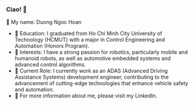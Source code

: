 ### Ciao! 👋
👨 My name: Duong Ngoc Hoan
- 🔭 Education:
             I graduated from Ho Chi Minh City University of Technology (HCMUT) with a major in Control Engineering and Automation (Honors Program).
- 🌱 Interests:
             I have a strong passion for robotics, particularly mobile and humanoid robots, as well as automotive embedded systems and advanced control algorithms.
- 👯 Current Role:
             I currently work as an ADAS (Advanced Driving Assistance Systems) development engineer, contributing to the advancement of cutting-edge technologies that enhance vehicle safety and automation.
- 💬 For more information about me, please visit my LinkedIn.
<!--
**hoantrau2/hoantrau2** is a ✨ _special_ ✨ repository because its `README.md` (this file) appears on your GitHub profile.

Here are some ideas to get you started:

- 
- 
- 👯 I’m looking to collaborate on ...
- 🤔 I’m looking for help with ...
- 💬 Ask me about ...
- 📫 How to reach me: ...
- 😄 Pronouns: ...
- ⚡ Fun fact: ...
-->

